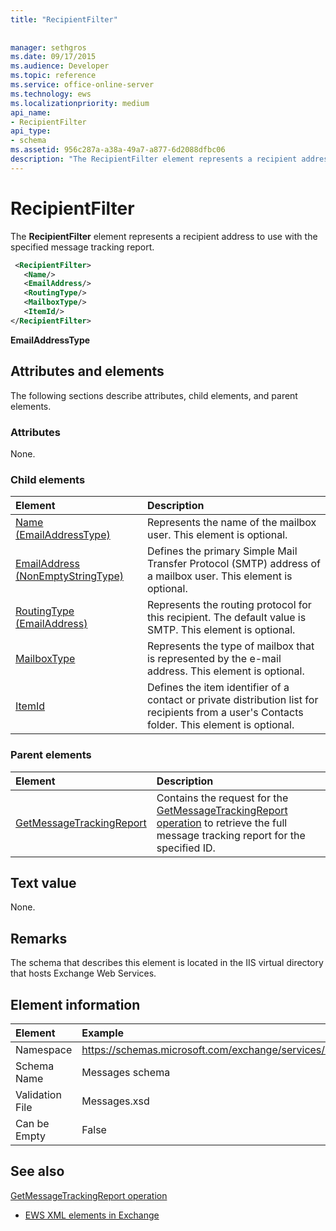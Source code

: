 ```yaml
---
title: "RecipientFilter"
 
 
manager: sethgros
ms.date: 09/17/2015
ms.audience: Developer
ms.topic: reference
ms.service: office-online-server
ms.technology: ews
ms.localizationpriority: medium
api_name:
- RecipientFilter
api_type:
- schema
ms.assetid: 956c287a-a38a-49a7-a877-6d2088dfbc06
description: "The RecipientFilter element represents a recipient address to use with the specified message tracking report."
---
```


# RecipientFilter

The **RecipientFilter** element represents a recipient address to use with the specified message tracking report. 
  
```XML
 <RecipientFilter>
   <Name/>
   <EmailAddress/>
   <RoutingType/>
   <MailboxType/>
   <ItemId/>
</RecipientFilter>
```

 **EmailAddressType**
## Attributes and elements

The following sections describe attributes, child elements, and parent elements.
  
### Attributes

None.
  
### Child elements

|**Element**|**Description**|
|:-----|:-----|
|[Name (EmailAddressType)](name-emailaddresstype.md) <br/> |Represents the name of the mailbox user. This element is optional.  <br/> |
|[EmailAddress (NonEmptyStringType)](emailaddress-nonemptystringtype.md) <br/> |Defines the primary Simple Mail Transfer Protocol (SMTP) address of a mailbox user. This element is optional.  <br/> |
|[RoutingType (EmailAddress)](routingtype-emailaddress.md) <br/> |Represents the routing protocol for this recipient. The default value is SMTP. This element is optional.  <br/> |
|[MailboxType](mailboxtype.md) <br/> |Represents the type of mailbox that is represented by the e-mail address. This element is optional.  <br/> |
|[ItemId](itemid.md) <br/> |Defines the item identifier of a contact or private distribution list for recipients from a user's Contacts folder. This element is optional.  <br/> |
   
### Parent elements

|**Element**|**Description**|
|:-----|:-----|
|[GetMessageTrackingReport](getmessagetrackingreport.md) <br/> |Contains the request for the [GetMessageTrackingReport operation](getmessagetrackingreport-operation.md) to retrieve the full message tracking report for the specified ID.  <br/> |
   
## Text value

None.
  
## Remarks

The schema that describes this element is located in the IIS virtual directory that hosts Exchange Web Services.
  
## Element information

| Element | Example |
|:-----|:-----|
|Namespace  <br/> |https://schemas.microsoft.com/exchange/services/2006/messages  <br/> |
|Schema Name  <br/> |Messages schema  <br/> |
|Validation File  <br/> |Messages.xsd  <br/> |
|Can be Empty  <br/> |False  <br/> |
   
## See also



[GetMessageTrackingReport operation](getmessagetrackingreport-operation.md)


- [EWS XML elements in Exchange](ews-xml-elements-in-exchange.md)


